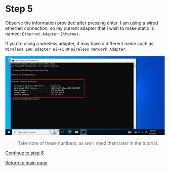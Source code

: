 # Step 5

Observe the information provided after pressing enter.
I am using a wired ethernet connection, so my current adapter that I wish to make static is named: `Ethernet Adapter Ethernet`.  

If you're using a wireless adapter, it may have a different name such as: `Wireless LAN adapter Wi-Fi` or `Wireless Network Adapter`.

![Image showing box around ip info](/images/step6-look-at-ipv4-address.PNG "desktop")
>Take note of these numbers, as we'll need them later in the tutorial.  

[Continue to step 6](/step6.md)  

[Return to main page](../README.md)
